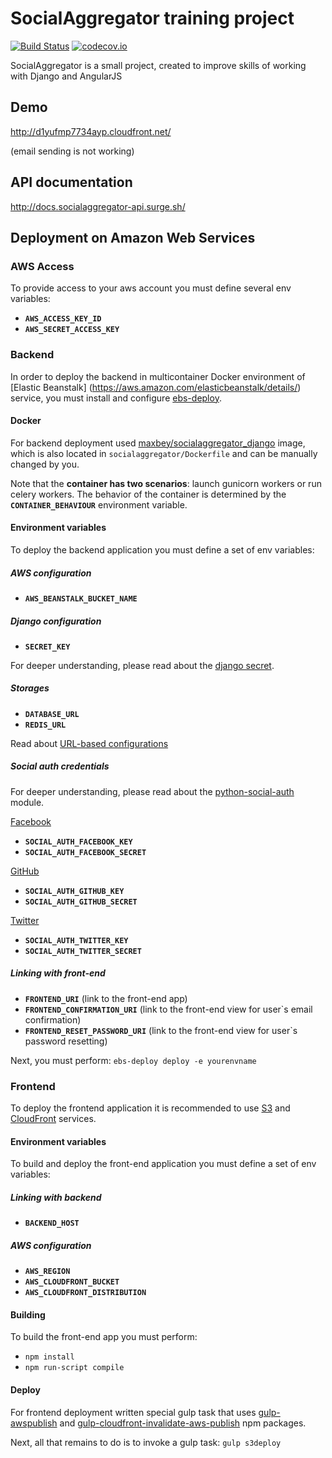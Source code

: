 # SocialAggregator training project

[![Build Status](https://travis-ci.org/Maxbey/socialaggregator.svg?branch=master)](https://travis-ci.org/Maxbey/socialaggregator)
[![codecov.io](https://codecov.io/gh/Maxbey/socialaggregator/branch/master/graphs/badge.svg)](https://codecov.io/gh/Maxbey/socialaggregator/branch/master/)

SocialAggregator is a small project, created to improve skills of working with Django and AngularJS
## Demo
http://d1yufmp7734ayp.cloudfront.net/

(email sending is not working)

## API documentation
http://docs.socialaggregator-api.surge.sh/

## Deployment on Amazon Web Services
### AWS Access
To provide access to your aws account you must define several env variables:
 - **`AWS_ACCESS_KEY_ID`**
 - **`AWS_SECRET_ACCESS_KEY`**

### Backend
In order to deploy the backend in multicontainer Docker environment of [Elastic Beanstalk] (https://aws.amazon.com/elasticbeanstalk/details/) service, you must install and configure [ebs-deploy](https://github.com/briandilley/ebs-deploy).

#### Docker
For backend deployment used [maxbey/socialaggregator_django](https://hub.docker.com/r/maxbey/socialaggregator_django/) image, which is also located in `socialaggregator/Dockerfile` and can be manually changed by you.

Note that the **container has two scenarios**: launch gunicorn workers or run celery workers.
The behavior of the container is determined by the **`CONTAINER_BEHAVIOUR`** environment variable.

#### Environment variables
To deploy the backend application you must define a set of env variables:

##### AWS configuration
 - **`AWS_BEANSTALK_BUCKET_NAME`**

##### Django configuration
 - **`SECRET_KEY`**

For deeper understanding, please read about the [django secret](https://docs.djangoproject.com/en/1.10/ref/settings/#std:setting-SECRET_KEY).

##### Storages
 - **`DATABASE_URL`**
 - **`REDIS_URL`**

Read about [URL-based configurations](https://django-configurations.readthedocs.io/en/stable/values/#url-based-values)

##### Social auth credentials
For deeper understanding, please read about the [python-social-auth](http://psa.matiasaguirre.net/docs/index.html) module.

[Facebook](http://psa.matiasaguirre.net/docs/backends/facebook.html)
 - **`SOCIAL_AUTH_FACEBOOK_KEY`**
 - **`SOCIAL_AUTH_FACEBOOK_SECRET`**

[GitHub](http://psa.matiasaguirre.net/docs/backends/github.html)
 - **`SOCIAL_AUTH_GITHUB_KEY`**
 - **`SOCIAL_AUTH_GITHUB_SECRET`**

[Twitter](http://psa.matiasaguirre.net/docs/backends/twitter.html)
 - **`SOCIAL_AUTH_TWITTER_KEY`**
 - **`SOCIAL_AUTH_TWITTER_SECRET`**

##### Linking with front-end
 - **`FRONTEND_URI`** (link to the front-end app)
 - **`FRONTEND_CONFIRMATION_URI`** (link to the front-end view for user`s email confirmation)
 - **`FRONTEND_RESET_PASSWORD_URI`** (link to the front-end view for user`s password resetting)

Next, you must perform: `ebs-deploy deploy -e yourenvname`

### Frontend
To deploy the frontend application it is recommended to use [S3](https://aws.amazon.com/s3/details/) and [CloudFront](https://aws.amazon.com/cloudfront/) services.
#### Environment variables
To build and deploy the front-end application you must define a set of env variables:
##### Linking with backend
 - **`BACKEND_HOST`**

##### AWS configuration
 - **`AWS_REGION`**
 - **`AWS_CLOUDFRONT_BUCKET`**
 - **`AWS_CLOUDFRONT_DISTRIBUTION`**

#### Building
To build the front-end app you must perform:
 - `npm install`
 - `npm run-script compile`

#### Deploy
For frontend deployment written special gulp task that uses [gulp-awspublish](https://www.npmjs.com/package/gulp-awspublish) and [gulp-cloudfront-invalidate-aws-publish](https://www.npmjs.com/package/gulp-cloudfront-invalidate-aws-publish) npm packages.

Next, all that remains to do is to invoke a gulp task: `gulp s3deploy`

